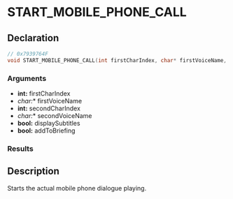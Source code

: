 # START_MOBILE_PHONE_CALL

## Declaration
```cpp
// 0x7939764F
void START_MOBILE_PHONE_CALL(int firstCharIndex, char* firstVoiceName, int secondCharIndex, char* secondVoiceName, bool displaySubtitles, bool addToBriefing);
```

### Arguments
- **int:** firstCharIndex
- **char*:** firstVoiceName
- **int:** secondCharIndex
- **char*:** secondVoiceName
- **bool:** displaySubtitles
- **bool:** addToBriefing

### Results

## Description
Starts the actual mobile phone dialogue playing.